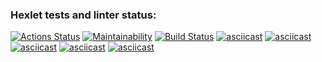 ### Hexlet tests and linter status:
[![Actions Status](https://github.com/AnnaDol/python-project-lvl1/workflows/hexlet-check/badge.svg)](https://github.com/AnnaDol/python-project-lvl1/actions)
[![Maintainability](https://api.codeclimate.com/v1/badges/a99a88d28ad37a79dbf6/maintainability)](https://codeclimate.com/github/codeclimate/codeclimate/maintainability)
[![Build Status](https://travis-ci.com/AnnaDol/python-project-lvl1.svg?branch=main)](https://travis-ci.com/AnnaDol/python-project-lvl1)
[![asciicast](https://asciinema.org/a/GhOVsH6OrMchGDuXBc4PlNJd6.svg)](https://asciinema.org/a/GhOVsH6OrMchGDuXBc4PlNJd6)
[![asciicast](https://asciinema.org/a/N7RJrIU4Yj30lRAdKAO9fEMlD.svg)](https://asciinema.org/a/N7RJrIU4Yj30lRAdKAO9fEMlD)
[![asciicast](https://asciinema.org/a/spip2V6qhZYHGT2SiZI4T4pko.svg)](https://asciinema.org/a/spip2V6qhZYHGT2SiZI4T4pko)
[![asciicast](https://asciinema.org/a/GhOVsH6OrMchGDuXBc4PlNJd6.svg)](https://asciinema.org/a/GhOVsH6OrMchGDuXBc4PlNJd6)
[![asciicast](https://asciinema.org/a/oWpwDTLo06FN7Namu9z46doOR.svg)](https://asciinema.org/a/oWpwDTLo06FN7Namu9z46doOR)
